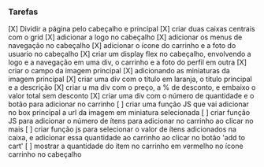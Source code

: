  ### Tarefas
 [X] Dividir a página pelo cabeçalho e principal
 [X] criar duas caixas centrais com o grid
 [X] adicionar a logo no cabeçalho
 [X] adicionar os menus de navegação no cabeçalho
 [X] adicionar o ícone do carrinho e a foto do usuario no cabeçalho
 [X] criar um display flex no cabeçalho, envolvendo a logo e a navegação em uma div, o carrinho e a foto do perfil em outra
 [X] criar o campo da imagem principal
 [X] adicionando as miniaturas da imagem principal
 [X] criar uma div com o título em laranja, o titulo principal e a descrição
 [X] criar u ma div com o preço, a % de desconto, e embaixo o valor total sem desconto
 [X] criar uma div com o número de quantidade e o botão para adicionar no carrinho
 [ ] criar uma função JS que vai adicionar no box principal a url da imagem em miniatura selecionada
 [ ] criar função JS para adicionar o número de ítens para adicionar no carrinho ao clicar no mais
 [ ] criar função js para selecionar o valor de ítens adicionados na caixa, e adicionar essa quantidade ao carrinho ao clicar no botão 'add to cart'
 [ ] mostrar a quantidade do ítem no carrinho em vermelho no ícone carrinho no cabeçalho 
